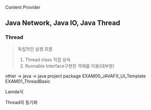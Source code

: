 Content Provider


## Java Network, Java IO, Java Thread

### Thread
> 독립적인 실행 흐름
> 1. Thread class 직접 상속
> 2. Runnable Interface구현한 객체를 이용(대부분)

other -> java -> java project
package
EXAM00_JAVAFX_UI_Template
EXAM01_ThreadBasic


Lamda식

Thread의 동기화